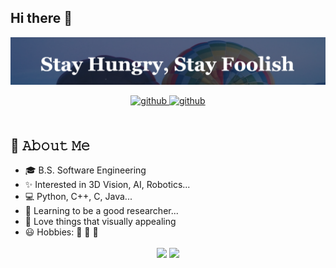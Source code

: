 ## Hi there 👋

![image-20250102010635115](https://raw.githubusercontent.com/Laura-Ting/blog-images/master/202501020106339.png)

<div align="center">
<a href="mailto:lit69306@gmail.com" target="_blank">
<img src=https://img.shields.io/badge/Gmail-D14836?style=for-the-badge&logo=gmail&logoColor=white alt=github style="margin-bottom: 5px;" />
</a>
<a href="https://github.com/Laura-Ting" target="_blank">
<img src=https://img.shields.io/badge/github-%2324292e.svg?&style=for-the-badge&logo=github&logoColor=white alt=github style="margin-bottom: 5px;" />
</a>
</div>  

<br>

## 🌈 𝙰𝚋𝚘𝚞𝚝 𝙼𝚎

- 🎓 B.S. Software Engineering
- ✨ Interested in 3D Vision, AI, Robotics...
- :computer: Python, C++, C, Java...
- 🎯 Learning to be a good researcher...
- 🎈 Love things that visually appealing
- :smiley: Hobbies: :book: :musical_note: 🎨



<p align=center>
  <div align=center>
    <img max-width="40%" align="center" src="https://github-readme-stats.vercel.app/api?username=Laura-Ting&show_icons=true&hide_border=true">
    <img max-width="60%" align="center" src="https://github-readme-stats.vercel.app/api/top-langs/?username=Laura-Ting&layout=compact" />
  </div>
</p>
